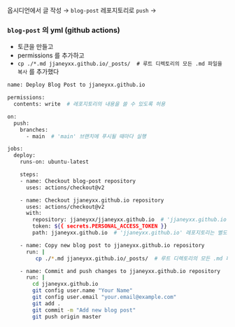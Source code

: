 
옵시디언에서 글 작성 → `blog-post` 레포지토리로 `push` → 

### `blog-post` 의 yml (github actions) 

- 토큰을 만들고
- permissions 를 추가하고 
- `cp ./*.md jjaneyxx.github.io/_posts/  # 루트 디렉토리의 모든 .md 파일을 복사` 를 추가했다

```bash
name: Deploy Blog Post to jjaneyxx.github.io

permissions:
  contents: write  # 레포지토리의 내용을 쓸 수 있도록 허용

on:
  push:
    branches:
      - main  # 'main' 브랜치에 푸시될 때마다 실행

jobs:
  deploy:
    runs-on: ubuntu-latest

    steps:
    - name: Checkout blog-post repository
      uses: actions/checkout@v2

    - name: Checkout jjaneyxx.github.io repository
      uses: actions/checkout@v2
      with:
        repository: jjaneyxx/jjaneyxx.github.io  # 'jjaneyxx.github.io' 레포지토리
        token: ${{ secrets.PERSONAL_ACCESS_TOKEN }}
        path: jjaneyxx.github.io  # 'jjaneyxx.github.io' 레포지토리는 별도의 폴더로 클론

    - name: Copy new blog post to jjaneyxx.github.io repository
      run: |
         cp ./*.md jjaneyxx.github.io/_posts/  # 루트 디렉토리의 모든 .md 파일을 복사

    - name: Commit and push changes to jjaneyxx.github.io repository
      run: |
        cd jjaneyxx.github.io
        git config user.name "Your Name"
        git config user.email "your.email@example.com"
        git add .
        git commit -m "Add new blog post"
        git push origin master
```